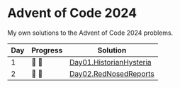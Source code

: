 # Advent of Code 2024

My own solutions to the Advent of Code 2024 problems.

| Day | Progress        | Solution                                                                                               |
|-----|-----------------|--------------------------------------------------------------------------------------------------------|
| 1   | :star2: :star2: | [Day01.HistorianHysteria](https://github.com/Lerke/AdventOfCode2024/blob/main/Day01.HistorianHysteria) |
| 2   | :star2: :star2: | [Day02.RedNosedReports](https://github.com/Lerke/AdventOfCode2024/blob/main/Day02.RedNosedReports)     |